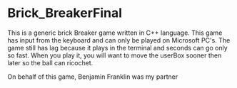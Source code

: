 # Brick_BreakerFinal
This is a generic brick Breaker game written in C++ language. This game has input from the keyboard and can only be played on Microsoft PC's. The game still has lag because it plays in the terminal and seconds can go only so fast. When you play it, you will want to move the userBox sooner then later so the ball can ricochet.

On behalf of this game, Benjamin Franklin was my partner
